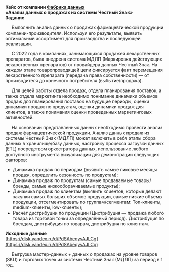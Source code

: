 <b>
Кейс от компании <u>Фабрика данных</u>
<br>«Анализ данных о продажах из системы Честный Знак»
<br>Задание
</b>

<p style="text-indent: 20px;">
Выполнить анализ данных о продажах фармацевтической продукции компании-производителя. Используя его результаты, выявить оптимальный ассортимент для производства и последующей реализации.
</p>

<p style="text-indent: 20px;">
С 2022 года в компаниях, занимающихся продажей лекарственных препаратов, была внедрена система МДЛП (Маркировка действующих лекарственных препаратов) от провайдера данных Честный Знак. На каждом этапе товаропроводящей цепи фиксируется факт перемещения лекарственного препарата (передача права собственности) — от производителя до конечного потребителя (выбытие/продажа).
</p>

<p style="text-indent: 20px;">
Для целей работы отдела продаж, отдела планирования поставок, а также отдела маркетинга необходимо понимание динамики объемов продаж для планирования поставок на будущие периоды, оценки динамики продаж по продуктам, оценки динамики продаж для клиентов, а также понимания оценки проведенных маркетинговых активностей.
</p>

<p style="text-indent: 20px;">
На основании представленных данных необходимо провести анализ продаж фармацевтической продукции. Анализ данных продаж из системы Честный Знак (МДЛП) может включать в себя этапы сбора данных в хранилище/базу данных, настройку процесса загрузки данных (ETL) посредством оркестратора данных, использование любого доступного инструмента визуализации для демонстрации следующих факторов:
</p>

<ul>
  <li>Динамика продаж по периодам (выявить самые пиковые месяцы продаж, определить сезонность по продуктам);</li>
  <li>Динамика продаж по продуктам (самые продаваемые товары/бренды, самые низкооборачиваемые продукты);</li>
  <li>Динамика продаж по клиентам (выявить клиентов, которые делают закупки самых больших объемов продукции, самые низкие объемы продукции, отсегментировать по группам/сегментам: Топ-клиенты, medium-клиенты, low-клиенты);</li>
  <li>Расчёт дистрибуции по продукции (Дистрибуция — продажа любого товара из торговой точки за определённый период). Дистрибуция по брендам, дистрибуция по товарам, дистрибуция по клиентам.</li>
</ul>

<b>Исходные данные</b>
<br>[https://disk.yandex.ru/d/PdSAbeqyvAJLCg](https://disk.yandex.ru/d/PdSAbeqyvAJLCg)

<p style="text-indent: 20px;">
Выгрузка мастер-данных + данных о продажах на уровне товаров (SKU) и торговых точек из системы Честный Знак (МДЛП) за период в 1 год.
</p>
